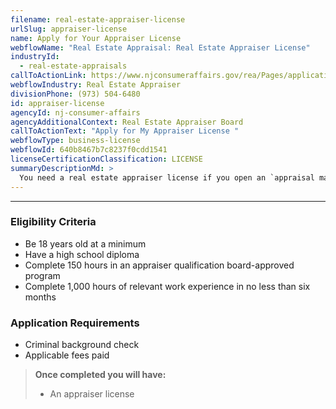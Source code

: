 ```yaml
---
filename: real-estate-appraiser-license
urlSlug: appraiser-license
name: Apply for Your Appraiser License
webflowName: "Real Estate Appraisal: Real Estate Appraiser License"
industryId:
  - real-estate-appraisals
callToActionLink: https://www.njconsumeraffairs.gov/rea/Pages/applications.aspx
webflowIndustry: Real Estate Appraiser
divisionPhone: (973) 504-6480
id: appraiser-license
agencyId: nj-consumer-affairs
agencyAdditionalContext: Real Estate Appraiser Board
callToActionText: "Apply for My Appraiser License "
webflowType: business-license
webflowId: 640b8467b7c8237f0cdd1541
licenseCertificationClassification: LICENSE
summaryDescriptionMd: >
  You need a real estate appraiser license if you open an `appraisal management company|appraisal-management-company` and plan to appraise real estate that includes either: A) non-complex one to four residential units having a transaction value less than $1 million, or B) complex one to four residential units (such as those with atypical ownership or market conditions) having a transaction value less than $250,000.
---
```


---

### Eligibility Criteria

- Be 18 years old at a minimum
- Have a high school diploma
- Complete 150 hours in an appraiser qualification board-approved program
- Complete 1,000 hours of relevant work experience in no less than six months

### Application Requirements

- Criminal background check
- Applicable fees paid

> **Once completed you will have:**
>
> - An appraiser license
